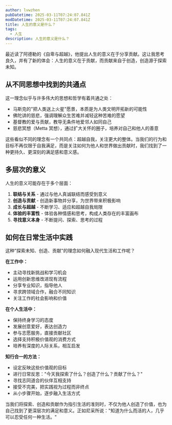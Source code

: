 ```yaml
---
author: lvwzhen
pubDatetime: 2025-03-11T07:24:07.841Z
modDatetime: 2025-03-11T07:24:07.841Z
title: 人生的意义是什么？
tags:
  - 人生
description: 人生的意义是什么？
---
```


最近读了阿德勒的《自卑与超越》，他提出人生的意义在于分享贡献。这让我思考良久，并有了新的体会：人生的意义在于贡献，而贡献来自于创造，创造源于探索未知。

## 从不同思想中找到的共通点

这一理念似乎与许多伟大的思想和哲学有着共通之处：

- 马斯克的"把人类送上火星"愿景，本质是为人类文明开拓新的可能性
- 佛陀讲的慈悲，强调理解众生苦难并减轻这种苦难的愿望
- 基督教的爱与贡献，教导无条件地爱邻人如同自己
- 慈悲冥想（Metta 冥想），通过扩大关怀的圈子，培养对自己和他人的善意

这些看似不同的理念有一个共同点：超越自我，关注更大的整体。当我们的行为和目标不再仅限于自我满足，而是关注如何为他人和世界做出贡献时，我们找到了一种更持久、更深刻的满足感和意义感。

## 多层次的意义

人生的意义可能存在于多个层面：

1. **联结与关系** - 通过与他人真诚联结而感受到意义
2. **创造与贡献** - 创造新事物并分享，为世界带来积极影响
3. **成长与超越** - 不断学习、适应和超越自我局限
4. **体验的丰富性** - 体验各种情感和思考，构成人类存在的丰富画布
5. **寻找意义本身** - 不断提问、探索、思考的过程

## 如何在日常生活中实践

这种"探索未知、创造、贡献"的理念如何融入现代生活和工作呢？

**在工作中：**

- 主动寻找新挑战和学习机会
- 运用创新思维改进现有流程
- 分享专业知识，指导他人
- 寻求跨领域合作，融合不同知识
- 关注工作的社会影响和价值

**在个人生活中：**

- 保持终身学习的态度
- 发展创意爱好，表达创造力
- 参与志愿服务，直接贡献社区
- 选择支持积极价值观的消费方式
- 培养有深度的人际关系，相互启发

**知行合一的方法：**

- 设定反映这些价值观的目标
- 进行日常反思："今天我探索了什么？创造了什么？贡献了什么？"
- 寻找志同道合的伙伴互相支持
- 接受不完美，把实践视为过程而非终点
- 从小步骤开始，逐步融入生活方式

当我们将探索、创造和贡献作为指引生活的准则时，不仅为他人创造了价值，也为自己找到了更深层次的满足和意义。正如尼采所说："知道为什么而活的人，几乎可以忍受任何一种生活。"
